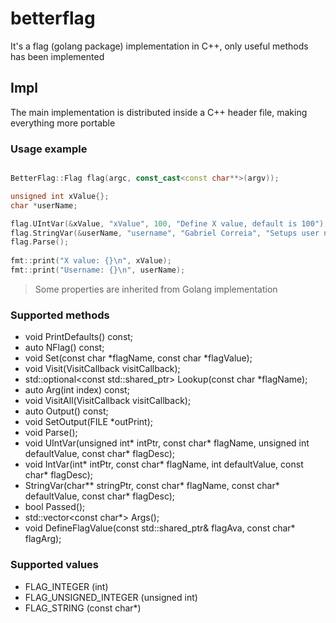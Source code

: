 # betterflag

It's a flag (golang package) implementation in C++, only useful methods has been implemented

## Impl

The main implementation is distributed inside a C++ header file, making everything more portable

### Usage example

~~~c++

BetterFlag::Flag flag(argc, const_cast<const char**>(argv));

unsigned int xValue{};
char *userName;

flag.UIntVar(&xValue, "xValue", 100, "Define X value, default is 100");
flag.StringVar(&userName, "username", "Gabriel Correia", "Setups user name");
flag.Parse();
    
fmt::print("X value: {}\n", xValue);
fmt::print("Username: {}\n", userName);

~~~

> Some properties are inherited from Golang implementation

### Supported methods

- void PrintDefaults() const;
- auto NFlag() const; 
- void Set(const char *flagName, const char *flagValue);
- void Visit(VisitCallback visitCallback);
- std::optional<const std::shared_ptr<FlagOption>> Lookup(const char *flagName);
- auto Arg(int index) const;
- void VisitAll(VisitCallback visitCallback);
- auto Output() const;
- void SetOutput(FILE *outPrint);
- void Parse();
- void UIntVar(unsigned int* intPtr, const char* flagName, unsigned int defaultValue,
  const char* flagDesc);
- void IntVar(int* intPtr, const char* flagName, int defaultValue, const char* flagDesc);
- StringVar(char** stringPtr, const char* flagName, const char* defaultValue, const char* flagDesc);
- bool Passed();
- std::vector<const char*> Args();
- void DefineFlagValue(const std::shared_ptr<FlagOption>& flagAva, const char* flagArg);

### Supported values

- FLAG_INTEGER (int)
- FLAG_UNSIGNED_INTEGER (unsigned int)
- FLAG_STRING (const char*)
